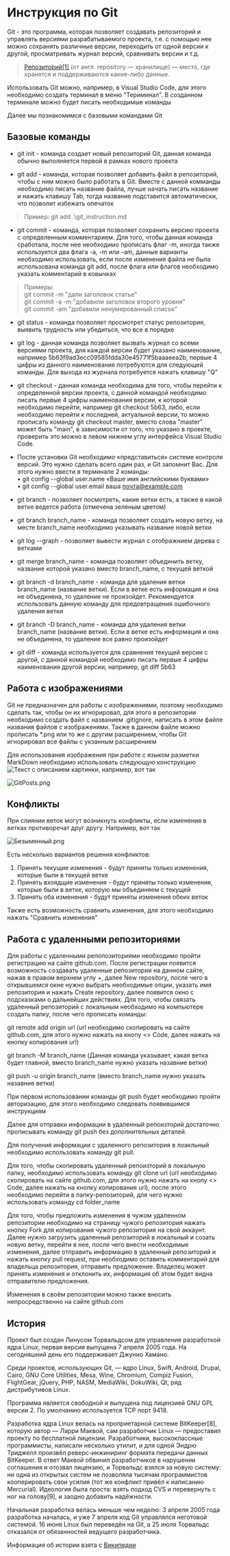 # Инструкция по Git

Git - это программа, которая позволяет создавать репозиторий и управлять версиями разрабатываемого проекта, т.е. с помощью нее можно сохранять различные версии, переходить от одной версии к другой, просматривать журнал версий, сравнивать версии и т.д.

> [Репозито́рий[1]](https://ru.wikipedia.org/wiki/Репозиторий "Википедия") (от англ. repository — хранилище) — место, где хранятся и поддерживаются какие-либо данные.

Использовать Git можно, например, в Visual Studio Code, для этого необходимо создать терминал в меню "Териминал". В созданном терминале можно будет писать необходимые команды

Далее мы познакомимся с базовыми командами Git

## Базовые команды

* git init - команда создает новый репозиторий Git, данная команда обычно выполняется первой в рамках нового проекта

* git add - команда, которая позволяет добавить файл в репозиторий, чтобы с ним можно было работать в Git. Вместе с данной комманды необходимо писать название файла, лучше начать писать название и нажать клавишу Tab, тогда название подставится автоматически, что позволит избежать опечаток

> Пример: git add .\git_instruction.md

* git commit - команда, которая позволяет сохранить версию проекта с определенным комментарием. Для того, чтобы данная команда сработала, после нее необходимо прописать флаг -m, иногда также используется два флага -а, -m или -am, данные варианты необходимо использовать, если после изменения файла не была использована команда git add, после флага или флагов необходимо указать комментарий в ковычках

> Примеры:\
git commit -m "дали заголовок статье"\
git commit -a -m "добавили заголовок второго уровня"\
git commit -am "добавили ненумерованный список"

* git status - команда позволяет просмотрет статус репозитория, выявить трудность или убедиться, что все в порядке

* git log - данная команда позволяет вызвать журнал со всеми версиями проекта, для каждой версии будет указано наименование, например 5b63f9ad3ecc09585fdda30e45771f5baaaeea2b, первые 4 цифры из данного наименования потребуются для следующей команды. Для выхода из журнала потребуется нажать клавишу "Q"

* git checkout - данная команда необходима для того, чтобы перейти к определенной версии проекта, с данной командой необходимо писать первые 4 цифры наименования версии, к которой необходимо перейти, например git checkout 5b63, либо, если необходимо перейти к последней, актуальной версии, то можно прописать команду git checkout master, вместо слова "master" может быть "main", в зависимости от того, что указано в проекте, проверить это можно в левом нижнем углу интерфейса Visual Studio Code.

* После установки Git необходимо «представиться» системе контроля версий. Это нужно сделать всего один раз, и Git запомнит Вас. Для этого нужно ввести в терминале 2 команды:\
• git config --global user.name «Ваше имя английскими буквами»\
• git config --global user.email ваша почта@example.com

* git branch - позволяет посмотреть, какие ветки есть, а также в какой ветке ведется работа (отмечена зеленым цветом)

* git branch branch_name - команда позволяет создать новую ветку, на месте branch_name необходимо указывать название новой ветки

* git log --graph - позволяет вывести журнал с отображнием дерева с ветками

* git merge branch_name - команда позволяет объединить ветку, название которой указано вместо branch_name, с текущей веткой

* git branch -d branch_name - команда для удаления ветки branch_name (название ветки). Если в ветке есть информация и она не объединена, то удаление не произойдет. Рекомендуется использовать данную команду для предовтращения ошибочного удаления ветки

* git branch -D branch_name - команда для удаления ветки branch_name (название ветки). Если в ветке есть информация и она не объединена, то удаление все равно произойдет

* git diff - команда используется для сравнения текущей версии с другой, с данной командой необходимо писать первые 4 цифры наименования другой версии, например, git diff 5b63

## Работа с изображениями

Git не предназначен для работы с изображениями, поэтому необходимо сделать так, чтобы он их игнорировал, для этого в репозитории необходимо создать файл с названием .gitignore, написать в этом файле названия файлов с изображенями. Также в данном файле можно прописать *.png или то же с другим расширением, чтобы Git игнорировал все файлы с укзанным расширением

Для использования изображения при работе с языком разметки MarkDown необходимо использовать следующую конструкцию ![Текст с описанием картинки](/images/picture.jpg), например, вот так

![GitPosts.png](GitPosts.png)


## Конфликты

При слиянии веток могут возникнуть конфликты, если изменения в ветках противоречат друг другу. Например, вот так

![Безымянный.png](Безымянный.png)

Есть несколько вариантов решения конфликтов:
 
1. Принять текущие изменения - будут приняты только изменения, которые были в текущей ветке
2. Принять вхоядщие изменения - будут приняты только изменения, которые были в ветке, которую мы объединяем с текущей
3. Принять оба изменения - будут приняты изменения обеих веток

Также есть возможность сравнить изменения, для этого необходимо нажать "Сравнить изменения"

## Работа с удаленными репозиториями

Для работы с удаленными репопозиториями необходимо пройти регистрацию на сайте github.com. После регистрации появится возможность создавать удаленные репозитории на данном сайте, нажав в правом верхнем углу +, далее New repository, после чего в открывшемся окне нужно выбрать необходимые опции, указать имя репозитория и нажать Create repository, далее появится окно с подсказками о дальнейших действиях.
 Для того, чтобы связать удаленный репозиторий с локальным необходимо на компьютере создать папку, после чего прописать команды:

git remote add origin url (url необходимо скопировать на сайте github.com, для этого нужно нажать на кнопу <> Code, далее нажать на кнопку копирования url)

git branch -M branch_name (Данная команда указывает, какая ветка будет главной, вместо branch_name нужно указать назавние ветки)

git push -u origin branch_name (вместо branch_name нужно указать назавние ветки)

При первом использовании команды git push будет необходимо пройти авторизацию, для этого необходимо следовать появившимся инструкциям

Далее для отправки информации в удаленный репоизторий достаточно прописывать команду git push без дополнительных деталей.

Для получения информации с удаленного репозитория в лоакльный необходимо использовать команду git pull.

Для того, чтобы скопировать удаленный репоизторий в локальную папку, необходимо использовать команду git clone url (url необходимо скопировать на сайте github.com, для этого нужно нажать на кнопу <> Code, далее нажать на кнопку копирования url), после этого необходимо перейти в папку-репозиторий, для чего нужно использовать команду cd folder_name

Для того, чтобы предложить изменения в чужом удаленном репозитории необходимо на страницу чужого репозитория нажать кнопку Fork для копирования чужого репозитория на свой аккаунт. Далее нужно загрузить удаленный репозиторий в локальный и созать новую ветку, перейти в нее, после чего внести необходимые изменения, далее отправить информацию в удаленный репозиторий и нажать кнопку pull request, при необходимо оставить комментарий для владельца репозитория, отправить предложение. Владелец может принять изменения и отклонить их, информация об этом будет видна отправителю предложения.

Изменения в своём репозитории можно также вносить непросредственно на сайте github.com

## История

Проект был создан Линусом Торвальдсом для управления разработкой ядра Linux, первая версия выпущена 7 апреля 2005 года. На сегодняшний день его поддерживает Джунио Хамано.

Среди проектов, использующих Git, — ядро Linux, Swift, Android, Drupal, Cairo, GNU Core Utilities, Mesa, Wine, Chromium, Compiz Fusion, FlightGear, jQuery, PHP, NASM, MediaWiki, DokuWiki, Qt, ряд дистрибутивов Linux.

Программа является свободной и выпущена под лицензией GNU GPL версии 2. По умолчанию используется TCP порт 9418.

Разработка ядра Linux велась на проприетарной системе BitKeeper[8], которую автор — Ларри Маквой, сам разработчик Linux — предоставил проекту по бесплатной лицензии. Разработчики, высококлассные программисты, написали несколько утилит, и для одной Эндрю Триджелл произвёл реверс-инжиниринг формата передачи данных BitKeeper. В ответ Маквой обвинил разработчиков в нарушении соглашения и отозвал лицензию, и Торвальдс взялся за новую систему: ни одна из открытых систем не позволяла тысячам программистов кооперировать свои усилия (тот же конфликт привёл к написанию Mercurial). Идеология была проста: взять подход CVS и перевернуть с ног на голову[9], и заодно добавить надёжности.

Начальная разработка велась меньше чем неделю: 3 апреля 2005 года разработка началась, и уже 7 апреля код Git управлялся неготовой системой. 16 июня Linux был переведён на Git, а 25 июля Торвальдс отказался от обязанностей ведущего разработчика.

Информация об истории взята с [Википедии](https://ru.wikipedia.org/wiki/Git)
